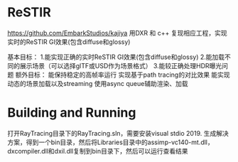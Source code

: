 # ReSTIR

https://github.com/EmbarkStudios/kajiya
用DXR 和 c++ 复现相应工程，实现实时的ReSTIR GI效果(包含diffuse和glossy)

基本目标：
1.能实现正确的实时ReSTIR GI效果(包含diffuse和glossy)
2.能加载不同的展示场景（可以选择glTF或USD作为场景格式）
3.能较正确处理HDR曝光问题
额外目标：
能保持稳定的高帧率运行
实现基于path tracing的对比效果
能实现动态的场景加载以及streaming
使用async queue辅助渲染、加载

# Building and Running

打开RayTracing目录下的RayTracing.sln，需要安装visual stdio 2019.
生成解决方案，得到一个bin目录，然后将Libraries目录中的assimp-vc140-mt.dll，
dxcompiler.dll和dxil.dll复制到bin目录下，然后可以运行查看结果